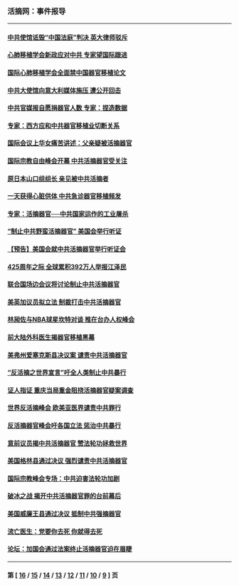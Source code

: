 ### 活摘网：事件报导
---
#### [中共使馆诋毁“中国法庭”判决 英大律师驳斥](../../pages/nf5877/n13833945.md?10220430) 
#### [心肺移植学会新政应对中共 专家望国际跟进](../../pages/nf5877/n13829043.md?10220430) 
#### [国际心肺移植学会全面禁中国器官移植论文](../../pages/nf5877/n13827785.md?10220430) 
#### [中共大使馆向意大利媒体施压 遭公开回击](../../pages/nf5877/n13826038.md?10220430) 
#### [中共官媒报自愿捐器官人数 专家：捏造数据](../../pages/nf5877/n13814130.md?10220430) 
#### [专家：西方应和中共器官移植业切断关系](../../pages/nf5877/n13772828.md?10220430) 
#### [国际会议上华女痛苦讲述：父亲疑被活摘器官](../../pages/nf5877/n13771583.md?10220430) 
#### [国际宗教自由峰会开幕 中共活摘器官受关注](../../pages/nf5877/n13769995.md?10220430) 
#### [原日本山口组组长 亲见被中共活摘者](../../pages/nf5877/n13767360.md?10220430) 
#### [一天获得心脏供体 中共急诊器官移植频发](../../pages/nf5877/n13764689.md?10220430) 
#### [专家：活摘器官──中共国家运作的工业屠杀](../../pages/nf5877/n13761178.md?10220430) 
#### [“制止中共野蛮活摘器官” 美国会举行听证](../../pages/nf5877/n13735831.md?10220430) 
#### [【预告】美国会就中共活摘器官举行听证会](../../pages/nf5877/n13732843.md?10220430) 
#### [425周年之际 全球累积392万人举报江泽民](../../pages/nf5877/n13719232.md?10220430) 
#### [联合国场边会议将讨论制止中共活摘器官](../../pages/nf5877/n13656361.md?10220430) 
#### [美英加议员拟立法 制裁打击中共活摘器官](../../pages/nf5877/n13430251.md?10220430) 
#### [林昶佐与NBA球星坎特对谈 推在台办人权峰会](../../pages/nf5877/n13414467.md?10220430) 
#### [前大陆外科医生揭器官移植黑幕](../../pages/nf5877/n13401416.md?10220430) 
#### [美弗州爱塞克斯县决议案 谴责中共活摘器官](../../pages/nf5877/n13320919.md?10220430) 
#### [“反活摘之世界宣言”吁全人类制止中共暴行](../../pages/nf5877/n13259730.md?10220430) 
#### [证人指证 重庆当局重金阻挠活摘器官疑案调查](../../pages/nf5877/n13259127.md?10220430) 
#### [世界反活摘峰会 欧美亚医界谴责中共罪行](../../pages/nf5877/n13253550.md?10220430) 
#### [反活摘器官峰会吁各国立法 惩治中共暴行](../../pages/nf5877/n13245052.md?10220430) 
#### [意前议员揭中共活摘器官 赞法轮功拯救世界](../../pages/nf5877/n13203445.md?10220430) 
#### [美国格林县通过决议 强烈谴责中共活摘器官](../../pages/nf5877/n13119367.md?10220430) 
#### [国际宗教峰会专场：中共迫害法轮功加剧](../../pages/nf5877/n13088279.md?10220430) 
#### [破冰之战 揭开中共活摘器官罪的台前幕后](../../pages/nf5877/n13082457.md?10220430) 
#### [美国威廉王县通过决议 抵制中共强摘器官](../../pages/nf5877/n13056521.md?10220430) 
#### [流亡医生：党要你去死 你就得去死](../../pages/nf5877/n13052835.md?10220430) 
#### [论坛：加国会通过法案终止活摘器官迫在眉睫](../../pages/nf5877/n13029839.md?10220430) 

---
#### 第 [ [16](./16.md?10220430) / [15](./15.md?10220430) / [14](./14.md?10220430) / [13](./13.md?10220430) / [12](./12.md?10220430) / [11](./11.md?10220430) / [10](./10.md?10220430) / [9](./9.md?10220430) ] 页
